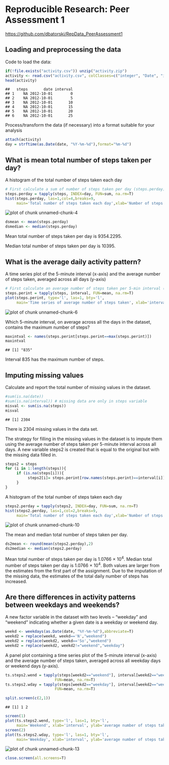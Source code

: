 # Reproducible Research: Peer Assessment 1

https://github.com/dbatorski/RepData_PeerAssessment1

## Loading and preprocessing the data



Code to load the data:

```r
if(!file.exists("activity.csv")) unzip("activity.zip")
activity <- read.csv("activity.csv", colClasses=c("integer", "Date", "integer"))
head(activity)
```

```
##   steps       date interval
## 1    NA 2012-10-01        0
## 2    NA 2012-10-01        5
## 3    NA 2012-10-01       10
## 4    NA 2012-10-01       15
## 5    NA 2012-10-01       20
## 6    NA 2012-10-01       25
```

Process/transform the data (if necessary) into a format suitable for your analysis

```r
attach(activity)
day = strftime(as.Date(date, "%Y-%m-%d"),format="%m-%d")
```


## What is mean total number of steps taken per day?

A histogram of the total number of steps taken each day

```r
# First calculate a sum of number of steps taken per day (steps.perday)
steps.perday = tapply(steps, INDEX=day, FUN=sum, na.rm=T)
hist(steps.perday, las=1,col=4,breaks=9,
     main='Total number of steps taken each day',xlab='Number of steps')
```

![plot of chunk unnamed-chunk-4](./PA1_template_files/figure-html/unnamed-chunk-4.png) 


```r
dsmean <- mean(steps.perday)
dsmedian <- median(steps.perday)
```
Mean total number of steps taken per day is 9354.2295.

Median total number of steps taken per day is 10395.


## What is the average daily activity pattern?

A time series plot of the 5-minute interval (x-axis) and the average number of steps taken, averaged across all days (y-axis)


```r
# First calculate an average number of steps taken per 5-min interval (steps.perint)
steps.perint = tapply(steps, interval, FUN=mean, na.rm=T)
plot(steps.perint, type='l', las=1, bty='l',
     main='Time series of average number of steps taken', xlab='interval', ylab='average number of steps taken')
```

![plot of chunk unnamed-chunk-6](./PA1_template_files/figure-html/unnamed-chunk-6.png) 

Which 5-minute interval, on average across all the days in the dataset, contains the maximum number of steps?

```r
maxintval <- names(steps.perint[steps.perint==max(steps.perint)])
maxintval
```

```
## [1] "835"
```
Interval 835 has the maximum number of steps.


## Imputing missing values

Calculate and report the total number of missing values in the dataset.

```r
#sum(is.na(date))
#sum(is.na(interval)) # missing data are only in steps variable
misval <- sum(is.na(steps))
misval
```

```
## [1] 2304
```
There is 2304 missing values in the data set.

The strategy for filling in the missing values in the dataset is to impute them using the average number of steps taken per 5-minute interval across all days.
A new variable steps2 is created that is equal to the original but with the missing data filled in.

```r
steps2 = steps
for (i in 1:length(steps)){
     if (is.na(steps[i])){
          steps2[i]= steps.perint[row.names(steps.perint)==interval[i]]
     }
}
```

A histogram of the total number of steps taken each day 

```r
steps2.perday = tapply(steps2, INDEX=day, FUN=sum, na.rm=T)
hist(steps2.perday, las=1,col=2,breaks=9,
     main='Total number of steps taken each day',xlab='Number of steps')
```

![plot of chunk unnamed-chunk-10](./PA1_template_files/figure-html/unnamed-chunk-10.png) 

The mean and median total number of steps taken per day. 

```r
ds2mean <- round(mean(steps2.perday),2)
ds2median <- median(steps2.perday)
```
Mean total number of steps taken per day is 1.0766 &times; 10<sup>4</sup>.
Median total number of steps taken per day is 1.0766 &times; 10<sup>4</sup>.
Both values are larger from the estimates from the first part of the assignment. Due to the imputation of the missing data, the estimates of the total daily number of steps has increased.


## Are there differences in activity patterns between weekdays and weekends?

A new factor variable in the dataset with two levels – “weekday” and “weekend” indicating whether a given date is a weekday or weekend day.

```r
weekd <- weekdays(as.Date(date, "%Y-%m-%d"),abbreviate=T)
weekd2 = replace(weekd, weekd=='N',"weekend")
weekd2 = replace(weekd2, weekd=='So',"weekend")
weekd2 = replace(weekd2, weekd2!="weekend","weekday")
```

A panel plot containing a time series plot of the 5-minute interval (x-axis) and the average number of steps taken, averaged across all weekday days or weekend days (y-axis). 

```r
ts.steps2.wend = tapply(steps[weekd2=="weekend"], interval[weekd2=="weekend"], 
                      FUN=mean, na.rm=T)
ts.steps2.wday = tapply(steps[weekd2=="weekday"], interval[weekd2=="weekday"], 
                      FUN=mean, na.rm=T)

split.screen(c(2,1))
```

```
## [1] 1 2
```

```r
screen(1)
plot(ts.steps2.wend, type='l', las=1, bty='l',
     main='Weekend', xlab='interval', ylab='average number of steps taken')
screen(2)
plot(ts.steps2.wday, type='l', las=1, bty='l',
     main='Weekday', xlab='interval', ylab='average number of steps taken')
```

![plot of chunk unnamed-chunk-13](./PA1_template_files/figure-html/unnamed-chunk-13.png) 

```r
close.screen(all.screens=T)
```


